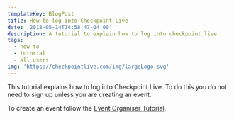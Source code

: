 ```yaml
---
templateKey: BlogPost
title: How to log into Checkpoint Live
date: '2018-05-14T14:58:47-04:00'
description: A tutorial to explain how to log into checkpoint live
tags:
  - how to
  - tutorial
  - all users
img: 'https://checkpointlive.com/img/largeLogo.svg'
---
```

This tutorial explains how to log into Checkpoint Live. To do this you do not need to sign up unless you are creating an event.

To create an event follow the [Event Organiser Tutorial](/how-to-create-an-event-in-checkpoint-live).
